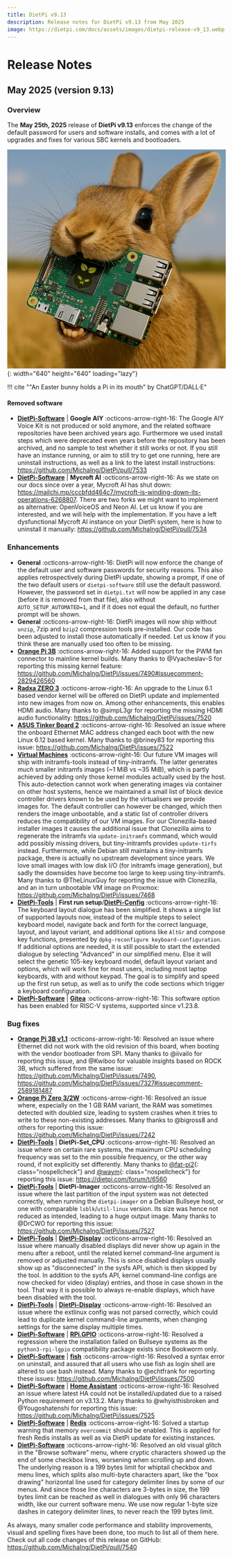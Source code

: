 ```yaml
---
title: DietPi v9.13
description: Release notes for DietPi v9.13 from May 2025
image: https://dietpi.com/docs/assets/images/dietpi-release-v9_13.webp
---
```


# Release Notes

## May 2025 (version 9.13)

### Overview

The **May 25th, 2025** release of **DietPi v9.13** enforces the change of the default password for users and software installs, and comes with a lot of upgrades and fixes for various SBC kernels and bootloaders.

![ChatGPT generated Easter bunny Pi](../assets/images/dietpi-release-v9_13.webp "Easter bunny with Raspberry Pi"){: width="640" height="640" loading="lazy"}

!!! cite "\"An Easter bunny holds a Pi in its mouth\" by ChatGPT/DALL·E"

#### Removed software

- [**DietPi-Software**](../dietpi_tools/software_installation.md#dietpi-software) | **Google AIY** :octicons-arrow-right-16: The Google AIY Voice Kit is not produced or sold anymore, and the related software repositories have been archived years ago. Furthermore we used install steps which were deprecated even years before the repository has been archived, and no sample to test whether it still works or not. If you still have an instance running, or aim to still try to get one running, here are uninstall instructions, as well as a link to the latest install instructions: <https://github.com/MichaIng/DietPi/pull/7533>
- [**DietPi-Software**](../dietpi_tools/software_installation.md#dietpi-software) | **Mycroft AI** :octicons-arrow-right-16: As we state on our docs since over a year, Mycroft AI has shut down: <https://mailchi.mp/cccbfdd464c7/mycroft-is-winding-down-its-operations-6268807>. There are two forks we might want to implement as alternative: OpenVoiceOS and Neon AI. Let us know if you are interested, and we will help with the implementation. If you have a left dysfunctional Mycroft AI instance on your DietPi system, here is how to uninstall it manually: <https://github.com/MichaIng/DietPi/pull/7534>

### Enhancements

- **General** :octicons-arrow-right-16: DietPi will now enforce the change of the default user and software passwords for security reasons. This also applies retrospectively during DietPi update, showing a prompt, if one of the two default users or `dietpi-software` still use the default password. However, the password set in `dietpi.txt` will now be applied in any case (before it is removed from that file), also without `AUTO_SETUP_AUTOMATED=1`, and if it does not equal the default, no further prompt will be shown.
- **General** :octicons-arrow-right-16: DietPi images will now ship without `unzip`, 7zip and `bzip2` compression tools pre-installed. Our code has been adjusted to install those automatically if needed. Let us know if you think these are manually used too often to be missing.
- [**Orange Pi 3B**](../hardware.md#orange-pi-series) :octicons-arrow-right-16: Added support for the PWM fan connector to mainline kernel builds. Many thanks to @Vyacheslav-S for reporting this missing kernel feature: <https://github.com/MichaIng/DietPi/issues/7490#issuecomment-2829426560>
- [**Radxa ZERO 3**](../hardware.md#radxa) :octicons-arrow-right-16: An upgrade to the Linux 6.1 based vendor kernel will be offered on DietPi update and implemented into new images from now on. Among other enhancements, this enables HDMI audio. Many thanks to @simpL3gr for reporting the missing HDMI audio functionality: <https://github.com/MichaIng/DietPi/issues/7520>
- [**ASUS Tinker Board 2**](../hardware.md#asus-tinker-board) :octicons-arrow-right-16: Resolved an issue where the onboard Ethernet MAC address changed each boot with the new Linux 6.12 based kernel. Many thanks to @briney83 for reporting this issue: <https://github.com/MichaIng/DietPi/issues/7522>
- [**Virtual Machines**](../hardware.md#native-pc-virtual-machines) :octicons-arrow-right-16: Our future VM images will ship with initramfs-tools instead of tiny-initramfs. The latter generates *much* smaller initramfs images (~1 MiB vs ~35 MiB), which is partly achieved by adding only those kernel modules actually used by the host. This auto-detection cannot work when generating images via container on other host systems, hence we maintained a small list of block device controller drivers known to be used by the virtualisers we provide images for. The default controller can however be changed, which then renders the image unbootable, and a static list of controller drivers reduces the compatibility of our VM images. For our Clonezilla-based installer images it causes the additional issue that Clonezilla aims to regenerate the initramfs via `update-initramfs` command, which would add possibly missing drivers, but tiny-initramfs provides `update-tirfs` instead. Furthermore, while Debian still maintains a tiny-initramfs package, there is actually no upstream development since years. We love small images with low disk I/O (for initramfs image generation), but sadly the downsides have become too large to keep using tiny-initramfs. Many thanks to @TheLinuxGuy for reporting the issue with Clonezilla, and an in turn unbootable VM image on Proxmox: <https://github.com/MichaIng/DietPi/issues/7468>
- [**DietPi-Tools**](../dietpi_tools.md) | **First run setup**/[**DietPi-Config**](../dietpi_tools/system_configuration.md#dietpi-config) :octicons-arrow-right-16: The keyboard layout dialogue has been simplified. It shows a single list of supported layouts now, instead of the multiple steps to select keyboard model, navigate back and forth for the correct language, layout, and layout variant, and additional options like `AltGr` and compose key functions, presented by `dpkg-reconfigure keyboard-configuration`. If additional options are needed, it is still possible to start the extended dialogue by selecting "Advanced" in our simplified menu. Else it will select the genetic 105-key keyboard model, default layout variant and options, which will work fine for most users, including most laptop keyboards, with and without keypad. The goal is to simplify and speed up the first run setup, as well as to unify the code sections which trigger a keyboard configuration.
- [**DietPi-Software**](../dietpi_tools/software_installation.md#dietpi-software) | [**Gitea**](../software/cloud.md#gitea) :octicons-arrow-right-16: This software option has been enabled for RISC-V systems, supported since v1.23.8.

### Bug fixes

- [**Orange Pi 3B v1.1**](../hardware.md#orange-pi-series) :octicons-arrow-right-16: Resolved an issue where Ethernet did not work with the old revision of this board, when booting with the vendor bootloader from SPI. Many thanks to @iivailo for reporting this issue, and @Kwiboo for valuable insights based on ROCK 3B, which suffered from the same issue: <https://github.com/MichaIng/DietPi/issues/7490>, <https://github.com/MichaIng/DietPi/issues/7327#issuecomment-2589181487>
- [**Orange Pi Zero 3/2W**](../hardware.md#orange-pi-series) :octicons-arrow-right-16: Resolved an issue where, especially on the 1 GB RAM variant, the RAM was sometimes detected with doubled size, leading to system crashes when it tries to write to these non-existing addresses. Many thanks to @bigross8 and others for reporting this issue: <https://github.com/MichaIng/DietPi/issues/7242>
- [**DietPi-Tools**](../dietpi_tools.md) | **DietPi-Set_CPU** :octicons-arrow-right-16: Resolved an issue where on certain rare systems, the maximum CPU scheduling frequency was set to the min possible frequency, or the other way round, if not explicitly set differently. Many thanks to [@fat-pi2](https://dietpi.com/forum/u/fat-pi2){: class="nospellcheck"} and [@waym](https://dietpi.com/forum/u/waym){: class="nospellcheck"} for reporting this issue: <https://dietpi.com/forum/t/6560>
- [**DietPi-Tools**](../dietpi_tools.md) | **DietPi-Imager** :octicons-arrow-right-16: Resolved an issue where the last partition of the input system was not detected correctly, when running the `dietpi-imager` on a Debian Bullseye host, or one with comparable `lsblk`/`util-linux` version. Its size was hence not reduced as intended, leading to a huge output image. Many thanks to @DrCWO for reporting this issue: <https://github.com/MichaIng/DietPi/issues/7527>
- [**DietPi-Tools**](../dietpi_tools.md) | [**DietPi-Display**](../dietpi_tools/system_configuration.md#dietpi-display) :octicons-arrow-right-16: Resolved an issue where manually disabled displays did never show up again in the menu after a reboot, until the related kernel command-line argument is removed or adjusted manually. This is since disabled displays usually show up as "disconnected" in the sysfs API, which is then skipped by the tool. In addition to the sysfs API, kernel command-line configs are now checked for video (display) entries, and those in case shown in the tool. That way it is possible to always re-enable displays, which have been disabled with the tool.
- [**DietPi-Tools**](../dietpi_tools.md) | [**DietPi-Display**](../dietpi_tools/system_configuration.md#dietpi-display) :octicons-arrow-right-16: Resolved an issue where the extlinux config was not parsed correctly, which could lead to duplicate kernel command-line arguments, when changing settings for the same display multiple times.
- [**DietPi-Software**](../dietpi_tools/software_installation.md#dietpi-software) | [**RPi.GPIO**](../software/hardware_projects.md#rpigpio) :octicons-arrow-right-16: Resolved a regression where the installation failed on Bullseye systems as the `python3-rpi-lgpio` compatibility package exists since Bookworm only.
- [**DietPi-Software**](../dietpi_tools/software_installation.md#dietpi-software) | [**fish**](../software/system_software.md#fish) :octicons-arrow-right-16: Resolved a syntax error on uninstall, and assured that all users who use fish as login shell are altered to use bash instead. Many thanks to @echtfrank for reporting these issues: <https://github.com/MichaIng/DietPi/issues/7500>
- [**DietPi-Software**](../dietpi_tools/software_installation.md#dietpi-software) | [**Home Assistant**](../software/home_automation.md#home-assistant) :octicons-arrow-right-16: Resolved an issue where latest HA could not be installed/updated due to a raised Python requirement on v3.13.2. Many thanks to @whyisthisbroken and @Yougoshatenshi for reporting this issue: <https://github.com/MichaIng/DietPi/issues/7525>
- [**DietPi-Software**](../dietpi_tools/software_installation.md#dietpi-software) | [**Redis**](../software/databases.md#redis) :octicons-arrow-right-16: Solved a startup warning that memory `overcommit` should be enabled. This is applied for fresh Redis installs as well as via DietPi update for existing instances.
- [**DietPi-Software**](../dietpi_tools/software_installation.md#dietpi-software) :octicons-arrow-right-16: Resolved an old visual glitch in the "Browse software" menu, where cryptic characters showed up the end of some checkbox lines, worsening when scrolling up and down. The underlying reason is a 199 bytes limit for whiptail checkbox and menu lines, which splits also multi-byte characters apart, like the "box drawing" horizontal line used for category delimiter lines by some of our menus. And since those line characters are 3-bytes in size, the 199 bytes limit can be reached as well in dialogues with only 96 characters width, like our current software menu. We use now regular 1-byte size dashes in category delimiter lines, to never reach the 199 bytes limit.

As always, many smaller code performance and stability improvements, visual and spelling fixes have been done, too much to list all of them here. Check out all code changes of this release on GitHub: <https://github.com/MichaIng/DietPi/pull/7540>
